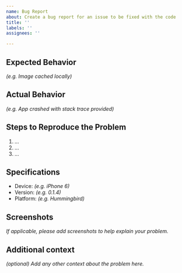 ```yaml
---
name: Bug Report
about: Create a bug report for an issue to be fixed with the code
title: ''
labels: ''
assignees: ''

---
```


## Expected Behavior
*(e.g. Image cached locally)*

## Actual Behavior
*(e.g. App crashed with stack trace provided)*

## Steps to Reproduce the Problem
1. *...*
1. *...*
1. *...*

## Specifications
  - Device: *(e.g. iPhone 6)*
  - Version: *(e.g. 0.1.4)*
  - Platform: *(e.g. Hummingbird)*

## Screenshots
*If applicable, please add screenshots to help explain your problem.*

## Additional context
*(optional) Add any other context about the problem here.*
